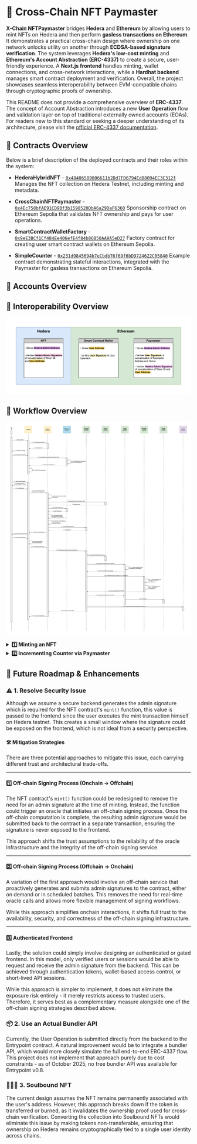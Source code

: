 # 💸 Cross-Chain NFT Paymaster

**X-Chain NFTPaymaster** bridges **Hedera** and **Ethereum** by allowing users to mint NFTs on Hedera and then perform **gasless transactions on Ethereum**. It demonstrates a practical cross-chain design where ownership on one network unlocks utility on another through **ECDSA-based signature verification**. The system leverages **Hedera's low-cost minting** and **Ethereum's Account Abstraction (ERC-4337)** to create a secure, user-friendly experience. A **Next.js frontend** handles minting, wallet connections, and cross-network interactions, while a **Hardhat backend** manages smart contract deployment and verification. Overall, the project showcases seamless interoperability between EVM-compatible chains through cryptographic proofs of ownership.

This README does not provide a comprehensive overview of **ERC-4337**. The concept of Account Abstraction introduces a new **User Operation** flow and validation layer on top of traditional externally owned accounts (EOAs). For readers new to this standard or seeking a deeper understanding of its architecture, please visit the [official ERC-4337 documentation](https://docs.erc4337.io/index.html).

## 📜 Contracts Overview

Below is a brief description of the deployed contracts and their roles within the system:

- **HederaHybridNFT** - [`0x48406589006611b2Dd7FD6794Ed88094EC3C312f`](https://hashscan.io/testnet/contract/0.0.7107952)
  Manages the NFT collection on Hedera Testnet, including minting and metadata.

- **CrossChainNFTPaymaster** - [`0x4Ec758bfAE91CD9Bf3b1598520DbA6a29DaF6360`](https://sepolia.etherscan.io/address/0x4Ec758bfAE91CD9Bf3b1598520DbA6a29DaF6360)
  Sponsorship contract on Ethereum Sepolia that validates NFT ownership and pays for user operations.

- **SmartContractWalletFactory** - [`0x9eE3BCf1Cf484Ee406efE4f84b86B50AA9A5eD27`](https://sepolia.etherscan.io/address/0x9eE3BCf1Cf484Ee406efE4f84b86B50AA9A5eD27) 
  Factory contract for creating user smart contract wallets on Ethereum Sepolia.

- **SimpleCounter** - [`0x231d9845694b7eCbdb76f69f6bD9724622C05840`](https://sepolia.etherscan.io/address/0x231d9845694b7eCbdb76f69f6bD9724622C05840) 
  Example contract demonstrating stateful interactions, integrated with the Paymaster for gasless transactions on Ethereum Sepolia.

## 👤 Accounts Overview



## 🌉 Interoperability Overview

![Interoperability Diagram](./assets/Interoperability%20Diagram.svg)

## 🔁 Workflow Overview

![Sequence Diagram](./assets/Sequence%20Diagram.svg)

<details>
<summary><strong>1️⃣ Minting an NFT</strong></summary>
<br>
&nbsp;&nbsp;&nbsp;&nbsp;<strong>1:</strong> User clicks Mint button on frontend.<br><br>
&nbsp;&nbsp;&nbsp;&nbsp;&nbsp;&nbsp;&nbsp;&nbsp;1.1: Frontend calls <code>adminSign()</code> backend function with <code>userAddress</code>.<br><br>
&nbsp;&nbsp;&nbsp;&nbsp;&nbsp;&nbsp;&nbsp;&nbsp;1.2: Backend returns <code>adminSignature</code> of concatentation of <code>tokenId</code> and <code>userAddress</code> to frontend.<br><br>
&nbsp;&nbsp;&nbsp;&nbsp;&nbsp;&nbsp;&nbsp;&nbsp;1.3: Frontend prompts user wallet.<br><br>
&nbsp;&nbsp;&nbsp;&nbsp;&nbsp;&nbsp;&nbsp;&nbsp;1.4: User confirms transaction to mint NFT.<br><br>
&nbsp;&nbsp;&nbsp;&nbsp;&nbsp;&nbsp;&nbsp;&nbsp;1.5: Frontend calls <code>mint()</code> function on NFT Contract with <code>userAddress</code>, <code>tokenURI</code>, and <code>adminSignature</code>.<br><br>
&nbsp;&nbsp;&nbsp;&nbsp;&nbsp;&nbsp;&nbsp;&nbsp;1.6: NFT Contract internally calls <code>_verifySignature()</code> function with <code>userAddress</code>, <code>tokenId</code>, and <code>adminSignature</code> before minting NFT.<br><br>
&nbsp;&nbsp;&nbsp;&nbsp;&nbsp;&nbsp;&nbsp;&nbsp;1.7: Hedera network returns transaction confirmation to frontend.<br><br>
&nbsp;&nbsp;&nbsp;&nbsp;&nbsp;&nbsp;&nbsp;&nbsp;1.8: Frontend calls <code>refetchNFTs()</code> function with <code>userAddress</code> to retrieve the newly minted NFT information.
</details>

<details>
<summary><strong>2️⃣ Incrementing Counter via Paymaster</strong></summary>
<br>
&nbsp;&nbsp;&nbsp;&nbsp;<strong>2:</strong> User clicks Increment button on frontend.<br><br>
&nbsp;&nbsp;&nbsp;&nbsp;&nbsp;&nbsp;&nbsp;&nbsp;2.1: Frontend calls <code>signMessageHash()</code> function with <code>paymasterAddress</code> and <code>nonce</code> which prevents paymaster replay attacks. This prompts user to sign the message via his connected wallet.<br><br>
&nbsp;&nbsp;&nbsp;&nbsp;&nbsp;&nbsp;&nbsp;&nbsp;2.2: User's connected wallet returns <code>nonceSignature</code> to frontend.<br><br>
&nbsp;&nbsp;&nbsp;&nbsp;&nbsp;&nbsp;&nbsp;&nbsp;2.3: Frontend calls <code>constructUserOp()</code> function on backend with <code>tokenId</code>, <code>userAddress</code>, and <code>nonceSignature</code>.<br><br>
&nbsp;&nbsp;&nbsp;&nbsp;&nbsp;&nbsp;&nbsp;&nbsp;2.4: Backend internally calls <code>calculateAddress()</code> function with <code>userAddress</code> to generate <code>salt</code>.<br><br>
&nbsp;&nbsp;&nbsp;&nbsp;&nbsp;&nbsp;&nbsp;&nbsp;2.5: Backend calls <code>getWalletAddress()</code> function on Factory Contract with <code>userAddress</code> and <code>salt</code>.<br><br>
&nbsp;&nbsp;&nbsp;&nbsp;&nbsp;&nbsp;&nbsp;&nbsp;2.6: Factory Contract returns <code>walletAddress</code> to backend.<br><br>
&nbsp;&nbsp;&nbsp;&nbsp;&nbsp;&nbsp;&nbsp;&nbsp;2.7: Backend reads <code>signatures()</code> mapping on NFT Contract with <code>tokenId</code> as key.<br><br>
&nbsp;&nbsp;&nbsp;&nbsp;&nbsp;&nbsp;&nbsp;&nbsp;2.8: NFT Contract returns <code>adminSignature</code> to backend.<br><br>
&nbsp;&nbsp;&nbsp;&nbsp;&nbsp;&nbsp;&nbsp;&nbsp;2.9: Backend assigns <code>paymasterAndData</code> using <code>adminSignature</code>, <code>tokenId</code>, <code>userAddress</code>, <code>userSignature</code> (and other gas-related values).<br><br>
&nbsp;&nbsp;&nbsp;&nbsp;&nbsp;&nbsp;&nbsp;&nbsp;2.10: Backend assigns <code>userOp</code> using <code>walletAddress</code>, <code>initCode</code>, <code>callData</code>, <code>paymasterAndData</code> (and other gas-related values).<br><br>
&nbsp;&nbsp;&nbsp;&nbsp;&nbsp;&nbsp;&nbsp;&nbsp;2.11: Backend calls <code>getUserOpHash()</code> function on Entrypoint Contract with <code>userOp</code>.<br><br>
&nbsp;&nbsp;&nbsp;&nbsp;&nbsp;&nbsp;&nbsp;&nbsp;2.12: Entrypoint Contract returns <code>userOpHash</code> to backend.<br><br>
&nbsp;&nbsp;&nbsp;&nbsp;&nbsp;&nbsp;&nbsp;&nbsp;2.13: Backend returns <code>userOp</code> and <code>userOpHash</code> to frontend.<br><br>
&nbsp;&nbsp;&nbsp;&nbsp;&nbsp;&nbsp;&nbsp;&nbsp;2.14: Frontend calls <code>signHashValue()</code> function with <code>userOpHash</code>. This prompts user to sign the message via his connected wallet.<br><br>
&nbsp;&nbsp;&nbsp;&nbsp;&nbsp;&nbsp;&nbsp;&nbsp;2.15: User's connected wallet returns <code>userOpHashSignature</code> to frontend.<br><br>
&nbsp;&nbsp;&nbsp;&nbsp;&nbsp;&nbsp;&nbsp;&nbsp;2.16: Frontend assigns <code>userOp.signature</code> to <code>userOpHashSignature</code>.<br><br>
&nbsp;&nbsp;&nbsp;&nbsp;&nbsp;&nbsp;&nbsp;&nbsp;2.17: Frontend calls <code>transmitUserOp()</code> function on backend with <code>userOp</code>.<br><br>
&nbsp;&nbsp;&nbsp;&nbsp;&nbsp;&nbsp;&nbsp;&nbsp;2.18: Backend calls <code>handleOps()</code> function on Entrypoint Contract with <code>userOp</code> and <code>adminAccountAddress</code>.<br><br>
&nbsp;&nbsp;&nbsp;&nbsp;&nbsp;&nbsp;&nbsp;&nbsp;2.19: Entrypoint Contract internally calls <code>_createSenderIfNeeded()</code> function with <code>initCode</code> to ensure Factory Contract creates a new Wallet Contract for the user if needed.<br><br>
&nbsp;&nbsp;&nbsp;&nbsp;&nbsp;&nbsp;&nbsp;&nbsp;2.20: Entrypoint Contract calls <code>validateUserOp()</code> function on Wallet Contract with <code>userOp</code> and <code>userOpHash</code>.<br><br>
&nbsp;&nbsp;&nbsp;&nbsp;&nbsp;&nbsp;&nbsp;&nbsp;2.21: Wallet Contract internally calls <code>_rawSignatureVerification()</code> function with <code>userOpHash</code> and <code>userSignature</code>.<br><br>
&nbsp;&nbsp;&nbsp;&nbsp;&nbsp;&nbsp;&nbsp;&nbsp;2.22: Wallet Contract returns <code>SIG_VALIDATION_SUCCESS</code> to Entrypoint Contract.<br><br>
&nbsp;&nbsp;&nbsp;&nbsp;&nbsp;&nbsp;&nbsp;&nbsp;2.23: Entrypoint Contract calls <code>validatePaymasterUserOp()</code> function on Paymaster Contract with <code>userOp</code> and <code>userOpHash</code>.<br><br>
&nbsp;&nbsp;&nbsp;&nbsp;&nbsp;&nbsp;&nbsp;&nbsp;2.24: Paymaster Contract internally calls <code>_verifyAdminSignature()</code> function with <code>userAddress</code>, <code>tokenId</code>, and <code>adminSignature</code>.<br><br>
&nbsp;&nbsp;&nbsp;&nbsp;&nbsp;&nbsp;&nbsp;&nbsp;2.25: Paymaster Contract internally calls <code>_verifyUserSignature()</code> function with <code>nonce</code>, <code>userAddress</code>, and <code>userSignature</code>.<br><br>
&nbsp;&nbsp;&nbsp;&nbsp;&nbsp;&nbsp;&nbsp;&nbsp;2.26: Paymaster Contract returns <code>SIG_VALIDATION_SUCCESS</code> to Entrypoint Contract.<br><br>
&nbsp;&nbsp;&nbsp;&nbsp;&nbsp;&nbsp;&nbsp;&nbsp;2.27: Entrypoint Contract calls <code>execute()</code> function on Wallet Contract with <code>counterAddress</code> and the string 'increment'.<br><br>
&nbsp;&nbsp;&nbsp;&nbsp;&nbsp;&nbsp;&nbsp;&nbsp;2.28: Wallet Contract calls <code>increment()</code> function on Counter Contract.<br><br>
&nbsp;&nbsp;&nbsp;&nbsp;&nbsp;&nbsp;&nbsp;&nbsp;2.29: Entrypoint Contract internally calls <code>_compensate</code> function with <code>adminAccountAddress</code> and <code>gasFees</code> to transfer fees to the Admin Account.<br><br>
&nbsp;&nbsp;&nbsp;&nbsp;&nbsp;&nbsp;&nbsp;&nbsp;2.30: Ethereum Sepolia blockchain returns transaction confirmation to backend.<br><br>
&nbsp;&nbsp;&nbsp;&nbsp;&nbsp;&nbsp;&nbsp;&nbsp;2.31: Backend returns transaction confirmation to backend.
</details>

## 🚧 Future Roadmap & Enhancements

### ⚠️ 1. Resolve Security Issue

Although we assume a secure backend generates the admin signature which is required for the NFT contract's <code>mint()</code> function, this value is passed to the frontend since the user executes the mint transaction himself on Hedera testnet. This creates a small window where the signature could be exposed on the frontend, which is not ideal from a security perspective.

#### 🛠️ Mitigation Strategies

There are three potential approaches to mitigate this issue, each carrying different trust and architectural trade-offs.

---

#### 1️⃣ Off-chain Signing Process (Onchain → Offchain)

The NFT contract's <code>mint()</code> function could be redesigned to remove the need for an admin signature at the time of minting. Instead, the function could trigger an oracle that initiates an off-chain signing process. Once the off-chain computation is complete, the resulting admin signature would be submitted back to the contract in a separate transaction, ensuring the signature is never exposed to the frontend.

This approach shifts the trust assumptions to the reliability of the oracle infrastructure and the integrity of the off-chain signing service.

---

#### 2️⃣ Off-chain Signing Process (Offchain → Onchain)

A variation of the first approach would involve an off-chain service that proactively generates and submits admin signatures to the contract, either on demand or in scheduled batches. This removes the need for real-time oracle calls and allows more flexible management of signing workflows.

While this approach simplifies onchain interactions, it shifts full trust to the availability, security, and correctness of the off-chain signing infrastructure.

---

#### 3️⃣ Authenticated Frontend

Lastly, the solution could simply involve designing an authenticated or gated frontend. In this model, only verified users or sessions would be able to request and receive the admin signature from the backend. This can be achieved through authentication tokens, wallet-based access control, or short-lived API sessions.

While this approach is simpler to implement, it does not eliminate the exposure risk entirely - it merely restricts access to trusted users. Therefore, it serves best as a complementary measure alongside one of the off-chain signing strategies described above.

### 📦 2. Use an Actual Bundler API

Currently, the User Operation is submitted directly from the backend to the Entrypoint contract. A natural improvement would be to integrate a bundler API, which would more closely simulate the full end-to-end ERC-4337 flow. This project does not implement that approach purely due to cost constraints - as of October 2025, no free bundler API was available for Entrypoint v0.8.

### 🧛🏻‍♀️ 3. Soulbound NFT

The current design assumes the NFT remains permanently associated with the user's address. However, this approach breaks down if the token is transferred or burned, as it invalidates the ownership proof used for cross-chain verification. Converting the collection into Soulbound NFTs would eliminate this issue by making tokens non-transferable, ensuring that ownership on Hedera remains cryptographically tied to a single user identity across chains.